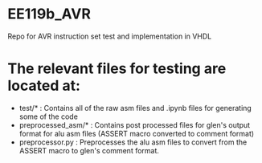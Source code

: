 # EE119b_AVR
Repo for AVR instruction set test and implementation in VHDL


# The relevant files for testing are located at:

- test/*   : Contains all of the raw asm files and .ipynb files for generating some of the code
- preprocessed_asm/* : Contains post processed files for glen's output format for alu asm files (ASSERT macro converted to comment format)
- preprocessor.py   : Preprocesses the alu asm files to convert from the ASSERT macro to glen's comment format.